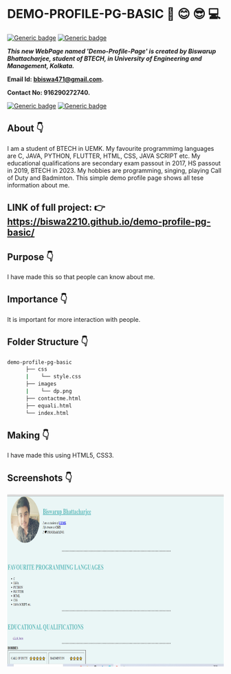 
# DEMO-PROFILE-PG-BASIC :star_struck: :blush: :sunglasses: :computer:

[![Generic badge](https://img.shields.io/badge/advance-html5-red)](https://shields.io/) [![Generic badge](https://img.shields.io/badge/advance-css3-green)](https://shields.io/) 

***This new WebPage named 'Demo-Profile-Page' is created by Biswarup Bhattacharjee, student of BTECH, in University of Engineering and Management, Kolkata.***

**Email Id: bbiswa471@gmail.com.** 

**Contact No: 916290272740.** 

[![Generic badge](https://img.shields.io/badge/contact%20me-facebook-blue)](https://www.facebook.com/biswarup.bhattacharjee.5811) [![Generic badge](https://img.shields.io/badge/visit%20my%20projects%20-github-brightgreen)](https://github.com/biswa2210)

## About :point_down: 

<div align="justified">
      
I am a student of BTECH in UEMK. My favourite programmimg languages are C, JAVA, PYTHON, FLUTTER, HTML, CSS, JAVA SCRIPT etc. My educational qualifications are secondary exam passout in 2017, HS passout in 2019, BTECH in 2023. My hobbies are programming, singing, playing Call of Duty and Badminton. This simple demo profile page shows all tese information about me.
</div>

## LINK of full project: :point_right: https://biswa2210.github.io/demo-profile-pg-basic/

## Purpose :point_down:

I have made this so that people can know about me. 

## Importance :point_down:

It is important for more interaction with people.

## Folder Structure :point_down:

```bash
demo-profile-pg-basic
      ├── css
      |    └── style.css
      ├── images
      |    └── dp.png
      ├── contactme.html
      ├── equali.html
      └── index.html

```                    
## Making :point_down:

I have made this using HTML5, CSS3.

## Screenshots :point_down: 

<div align="center">
<a href="pg.PNG"><img src="pg.PNG" width="800" height= "400"></a>
</div>

